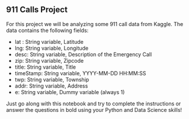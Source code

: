 ## 911 Calls Project

For this project we will be analyzing some 911 call data from Kaggle. The data contains the following fields:

- lat : String variable, Latitude
- lng: String variable, Longitude
- desc: String variable, Description of the Emergency Call
- zip: String variable, Zipcode
- title: String variable, Title
- timeStamp: String variable, YYYY-MM-DD HH:MM:SS
- twp: String variable, Township
- addr: String variable, Address
- e: String variable, Dummy variable (always 1)

Just go along with this notebook and try to complete the instructions or answer the questions in bold using your Python and Data Science skills!
